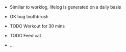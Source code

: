 + Similiar to worklog, lifelog is generated on a daily basis

+ OK bug toothbrush
+ TODO Workout for 30 mins
+ TODO Feed cat
+ ...
